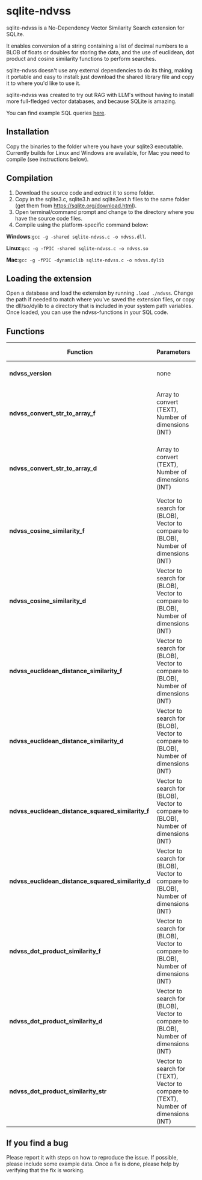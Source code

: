 # sqlite-ndvss
sqlite-ndvss is a No-Dependency Vector Similarity Search extension for SQLite. 

It enables conversion of a string containing a list of decimal numbers to a BLOB of floats or doubles for storing the data, and the use of euclidean, dot product and cosine similarity functions to perform searches. 

sqlite-ndvss doesn't use any external dependencies to do its thing, making it portable and easy to install: just download the shared library file and copy it to where you'd like to use it. 

sqlite-ndvss was created to try out RAG with LLM's without having to install more full-fledged vector databases, and because SQLite is amazing.

You can find example SQL queries [here](examples/examples.md).

## Installation

Copy the binaries to the folder where you have your sqlite3 executable. 
Currently builds for Linux and Windows are available, for Mac you need to compile (see instructions below).

## Compilation

1. Download the source code and extract it to some folder.
2. Copy in the sqlite3.c, sqlite3.h and sqlite3ext.h files to the same folder (get them from https://sqlite.org/download.html). 
3. Open terminal/command prompt and change to the directory where you have the source code files.
4. Compile using the platform-specific command below:

**Windows**:`gcc -g -shared sqlite-ndvss.c -o ndvss.dll`.

**Linux**:`gcc -g -fPIC -shared sqlite-ndvss.c -o ndvss.so`

**Mac**:`gcc -g -fPIC -dynamiclib sqlite-ndvss.c -o ndvss.dylib`

## Loading the extension

Open a database and load the extension by running `.load ./ndvss`. Change the path if needed to match where you've saved the extension files, or copy the dll/so/dylib to a directory that is included in your system path variables.
Once loaded, you can use the ndvss-functions in your SQL code.

## Functions

|Function|Parameters|Return values|Description|
|--|--|--|--|
|**ndvss_version**|none|Version number (DOUBLE)|Returns the version number of the extension.|
|**ndvss_convert_str_to_array_f**|Array to convert (TEXT), Number of dimensions (INT)|float-array (BLOB)|Converts the given text string containing an array of decimal numbers to a BLOB containing an array of floats. The textual array can be a JSON formatted array or just a space-delimited or comma-delimeted list of decimal numbers.|
|**ndvss_convert_str_to_array_d**|Array to convert (TEXT), Number of dimensions (INT)|double-array (BLOB)|Converts the given text string containing an array of decimal numbers to a BLOB containing an array of doubles. The textual array can be a JSON formatted array or just a space-delimited or comma-delimeted list of decimal numbers.|
|**ndvss_cosine_similarity_f**|Vector to search for (BLOB), Vector to compare to (BLOB), Number of dimensions (INT)|Similarity score (DOUBLE)|Calculates the cosine similarity between the vectors of floats given as arguments. The vectors need to be of the same data type (float) and contain the same number of dimensions.|
|**ndvss_cosine_similarity_d**|Vector to search for (BLOB), Vector to compare to (BLOB), Number of dimensions (INT)|Similarity score (DOUBLE)|Calculates the cosine similarity between the vectors of doubles given as arguments. The vectors need to be of the same data type (double) and contain the same number of dimensions.|
|**ndvss_euclidean_distance_similarity_f**|Vector to search for (BLOB), Vector to compare to (BLOB), Number of dimensions (INT)|Similarity score (DOUBLE)|Calculates the euclidean distance similarity between the vectors of floats given as arguments. The vectors need to be of the same data type (float) and contain the same number of dimensions.|
|**ndvss_euclidean_distance_similarity_d**|Vector to search for (BLOB), Vector to compare to (BLOB), Number of dimensions (INT)|Similarity score (DOUBLE)|Calculates the euclidean distance similarity between the vectors of doubles given as arguments. The vectors need to be of the same data type (double) and contain the same number of dimensions.|
|**ndvss_euclidean_distance_squared_similarity_f**|Vector to search for (BLOB), Vector to compare to (BLOB), Number of dimensions (INT)|Similarity score (DOUBLE)|Does the same as *ndvss_euclidean_distance_similarity_f* but returns the squared distance (i.e. doesn't calculate the square root).|
|**ndvss_euclidean_distance_squared_similarity_d**|Vector to search for (BLOB), Vector to compare to (BLOB), Number of dimensions (INT)|Similarity score (DOUBLE)|Does the same as *ndvss_euclidean_distance_similarity_d* but returns the squared distance (i.e. doesn't calculate the square root).|
|**ndvss_dot_product_similarity_f**|Vector to search for (BLOB), Vector to compare to (BLOB), Number of dimensions (INT)|Similarity score (DOUBLE)|Calculates the dot product similarity between the vectors of floats given as arguments. The vectors need to be of the same data type (float) and contain the same number of dimensions.|
|**ndvss_dot_product_similarity_d**|Vector to search for (BLOB), Vector to compare to (BLOB), Number of dimensions (INT)|Similarity score (DOUBLE)|Calculates the dot product similarity between the vectors of doubles given as arguments. The vectors need to be of the same data type (double) and contain the same number of dimensions.|
|**ndvss_dot_product_similarity_str**|Vector to search for (TEXT), Vector to compare to (TEXT), Number of dimensions (INT)|Similarity score (DOUBLE)|Calculates the dot product similarity between the strings containing arrays of decimal numbers given as arguments. The vectors need to be of the same data type (double) and contain the same number of dimensions. The first argument is cached and is expected to be the array that is being searched.|


## If you find a bug

Please report it with steps on how to reproduce the issue. If possible, please include some example data.
Once a fix is done, please help by verifying that the fix is working.

